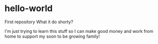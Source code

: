 # hello-world
First repository
What it do shorty?

I'm just trying to learn this stuff so I can make good money and work from home to support my soon to be growing family!

